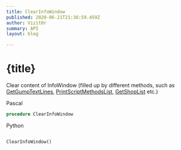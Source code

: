 ```yaml
---
title: ClearInfoWindow
published: 2020-06-21T21:36:59.459Z
author: Vizit0r
summary: API
layout: blog

---
```


# {title}

Clear content of InfoWindow (filled up by different methods, such as [GetGumpTextLines](Api/GetGumpTextLines), [PrintScriptMethodsList](Api/PrintScriptMethodsList), [GetShopList](Api/GetShopList) etc.)


Pascal

```pascal
procedure ClearInfoWindow
```



Python
```python

ClearInfoWindow()
```